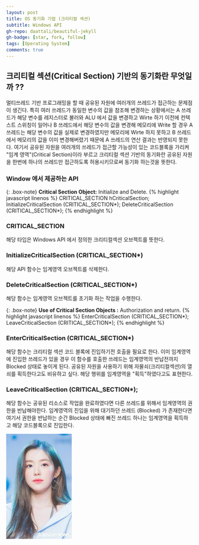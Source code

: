 ```yaml
---
layout: post
title: OS 동기화 기법 (크리티컬 섹션)
subtitle: Windows API 
gh-repo: daattali/beautiful-jekyll
gh-badge: [star, fork, follow]
tags: [Operating System]
comments: true
---
```


## 크리티컬 섹션(Critical Section) 기반의 동기화란 무엇일까 ??
  멀티쓰레드 기반 프로그래밍을 할 때 공유된 자원에 여러개의 쓰레드가 접근하는 문제점이 생긴다.
  특히 여러 쓰레드가 동일한 변수의 값을 참조해 변경하는 상황에서는 A 쓰레드가 해당 변수를 레지스터로 불러와
  ALU 에서 값을 변경하고 Wirte 하기 이전에 컨텍스트 스위칭이 일어나 B 쓰레드에서 해당 변수의 값을 변경해 메모리에 Write 할 경우
  A 쓰레드는 해당 변수의 값을 실제로 변경하였지만 메모리에 Wirte 하지 못하고 B 쓰레드에서 메모리의 값을 이미 변경해버렸기 때문에 A 쓰레드의 연산 결과는 반영되지 못한다.
  여기서 공유된 자원을 여러개의 쓰레드가 접근할 가능성이 있는 코드블록을 가리켜 "임계 영역"(Critical Section)이라 부르고
  크리티컬 섹션 기반의 동기화란 공유된 자원을 한번에 하나의 쓰레드만 접근하도록 허용시키므로써 동기화 하는것을 뜻한다.
  
### Window 에서 제공하는 API

{: .box-note}
**Critical Section Object:** Initialize and Delete.
{% highlight javascript linenos %}
CRITICAL_SECTION hCriticalSection;
InitializeCriticalSection (CRITICAL_SECTION*);
DeleteCriticalSection (CRITICAL_SECTION*);
{% endhighlight %}
### CRITICAL_SECTION  
해당 타입은 Windows API 에서 정의한 크리티컬섹션 오브젝트를 뜻한다. 
### InitializeCriticalSection (CRITICAL_SECTION*) 
해당 API 함수는 임계영역 오브젝트를 삭제한다.
### DeleteCriticalSection (CRITICAL_SECTION*)
해당 함수는 임계영역 오브젝트를 초기화 하는 작업을 수행한다.

{: .box-note}
**Use of Critical Section Objects :** Authorization and return.
{% highlight javascript linenos %}
EnterCriticalSection (CRITICAL_SECTION*);
LeaveCriticalSection (CRITICAL_SECTION*);
{% endhighlight %}

### EnterCriticalSection  (CRITICAL_SECTION*)
 해당 함수는 크리티컬 섹션 코드 블록에 진입하기전 호출을 필요로 한다.
 이미 임계영역에 진입한 쓰레드가 있을 경우 이 함수를 호출한 쓰레드는 임계영역의 반납전까지 Blocked 상태로 놓이게 된다.
 공유된 자원을 사용하기 위해 자물쇠(크리티컬섹션)의 열쇠를 획득한다고도 비유하고 싶다.
 해당 행위를 임계영역을 "획득"하였다고도 표현한다.

### LeaveCriticalSection (CRITICAL_SECTION*);
 해당 함수는 공유된 리소스로 작업을 완료하였다면 다른 쓰레드를 위해서 임계영역의 권한을 반납해야한다.
 임계영역의 진입을 위해 대기하던 쓰레드 (Blocked) 가 존재한다면 여기서 권한을 반납하는 순간
 Blocked 상태에 빠진 쓰레드 하나는 임계영역을 획득하고 해당 코드블록으로 진입한다.
 
 
 ![Lin](https://github.com/Aeopp/Aeopp.github.io/blob/master/assets/img/Lin.png)
 
  
  
  
  
